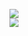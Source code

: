 [![](https://img.shields.io/badge/Made%20With-Github%20Spray-lightgrey.svg?style=for-the-badge&logo=github)](https://github.com/Annihil/github-spray#718)  
[![](https://i.imgur.com/2DrTn0Z.gif)](https://github.com/Annihil/github-spray)